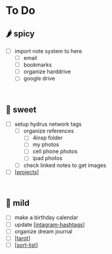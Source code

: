# To Do

## 🌶️ spicy

- [ ] import note system to here
  - [ ] email
  - [ ] bookmarks
  - [ ] organize harddrive
  - [ ] google drive

<br />


## 🍍 sweet

- [ ] setup hydrus network tags
    - [ ] organize references
      - [ ] 4insp folder
      - [ ] my photos
      - [ ] cell phone photos
      - [ ] ipad photos
    - [ ] check linked notes to get images
- [ ] [[projects]]

<br/>

## 🥑 mild

- [ ] make a birthday calendar
- [ ] update [[intagram-hashtags]]
- [ ] organize dream journal
- [ ] [[tarot]]
- [ ] [[sort-list]]

[//begin]: # "Autogenerated link references for markdown compatibility"
[projects]: projects "Projects"
[intagram-hashtags]: intagram-hashtags "Instagram Hashtags"
[tarot]: tarot "Tarot"
[sort-list]: sort-list "Sort"
[//end]: # "Autogenerated link references"